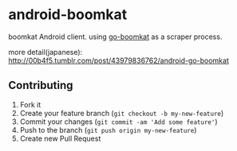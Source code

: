 # android-boomkat

boomkat Android client. using [go-boomkat](https://github.com/koyachi/go-boomkat) as a scraper process.

more detail(japanese): http://00b4f5.tumblr.com/post/43979836762/android-go-boomkat

## Contributing

1. Fork it
2. Create your feature branch (`git checkout -b my-new-feature`)
3. Commit your changes (`git commit -am 'Add some feature'`)
4. Push to the branch (`git push origin my-new-feature`)
5. Create new Pull Request
